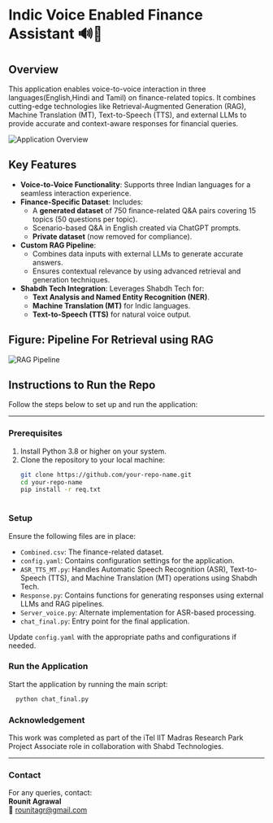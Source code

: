 # **Indic Voice Enabled Finance Assistant 🔊📱**

## **Overview**
This application enables voice-to-voice interaction in three languages(English,Hindi and Tamil) on finance-related topics. It combines cutting-edge technologies like Retrieval-Augmented Generation (RAG), Machine Translation (MT), Text-to-Speech (TTS), and external LLMs to provide accurate and context-aware responses for financial queries. 

![Application Overview](https://github.com/rounit57/Finance-assistance/blob/main/Flowchart-Puchho.jpg)

## **Key Features**
- **Voice-to-Voice Functionality**: Supports three Indian languages for a seamless interaction experience.
- **Finance-Specific Dataset**: Includes:
  - A **generated dataset** of 750 finance-related Q&A pairs covering 15 topics (50 questions per topic).
  - Scenario-based Q&A in English created via ChatGPT prompts.
  - **Private dataset** (now removed for compliance).
- **Custom RAG Pipeline**: 
  - Combines data inputs with external LLMs to generate accurate answers.
  - Ensures contextual relevance by using advanced retrieval and generation techniques.
- **Shabdh Tech Integration**: Leverages Shabdh Tech for:
  - **Text Analysis and Named Entity Recognition (NER)**.
  - **Machine Translation (MT)** for Indic languages.
  - **Text-to-Speech (TTS)** for natural voice output.

## **Figure: Pipeline For Retrieval using RAG**
![RAG Pipeline](https://github.com/rounit57/Finance-assistance/blob/main/pipeline-image.png)

## **Instructions to Run the Repo**

Follow the steps below to set up and run the application:

---

### **Prerequisites**
1. Install Python 3.8 or higher on your system.
2. Clone the repository to your local machine:
   ```bash
   git clone https://github.com/your-repo-name.git
   cd your-repo-name
   pip install -r req.txt
  
### **Setup**
Ensure the following files are in place:

- `Combined.csv`: The finance-related dataset.
- `config.yaml`: Contains configuration settings for the application.
- `ASR_TTS_MT.py`: Handles Automatic Speech Recognition (ASR), Text-to-Speech (TTS), and Machine Translation (MT) operations using Shabdh Tech.
- `Response.py`: Contains functions for generating responses using external LLMs and RAG pipelines.
- `Server_voice.py`: Alternate implementation for ASR-based processing.
- `chat_final.py`: Entry point for the final application.

Update `config.yaml` with the appropriate paths and configurations if needed.


### **Run the Application**
Start the application by running the main script:
```bash
  python chat_final.py
```


### **Acknowledgement**
This work was completed as part of the iTel IIT Madras Research Park Project Associate role in collaboration with Shabd Technologies.

---

### **Contact**
For any queries, contact:  
**Rounit Agrawal**  
📧 rounitagr@gmail.com

